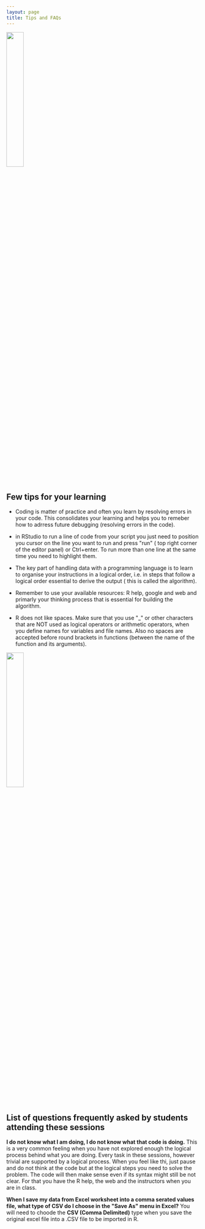 ```yaml
---
layout: page
title: Tips and FAQs
---
```


<img src="{{ site.url }}{{ site.baseurl }}/assets/banner_tips.png" width="30%"/>

## Few tips for your learning 

* Coding is matter of practice and often you learn by resolving errors in your code. This consolidates your learning and helps you to remeber how to adrress future debugging (resolving errors in the code).

* in RStudio to run a line of code from your script you just need to position you cursor on the line you want to run and press "run" ( top right corner of the editor panel) or Ctrl+enter. To run more than one line at the same time you need to highlight them.

* The key part of handling data with a programming language is to learn to organise your instructions in a logical order, i.e. in steps that follow a logical order essential to derive the output ( this is called the algorithm).

* Remember to use your available resources: R help, google and web and primarly your thinking process that is essential for building the algorithm.

* R does not like spaces.  Make sure that you use "_" or other characters that are NOT used as logical operators or arithmetic operators, when you define names for variables and file names. Also no spaces are accepted before round brackets in functions (between the name of the function and its arguments).

<img src="{{ site.url }}{{ site.baseurl }}/assets/faq.png" width="30%"/>

## List of questions frequently asked by students attending these sessions 

**I do not know what I am doing, I do not know what that code is doing.** This is a very common feeling when you have not explored enough the logical process behind what you are doing. Every task in these sessions, however trivial are supported by a logical process. When you feel like thi, just pause and do not think at the code but at the logical steps you need to solve the problem. The code will then make sense even if its syntax might still be not clear. For that you have the R help, the web and the instructors when you are in class. 

**When I save my data from Excel worksheet into a comma serated values file, what type of CSV do I choose in the "Save As" menu in Excel?** You will need to choode the **CSV (Comma Delimited)** type when you save the original excel file into a .CSV file to be imported in R. 

